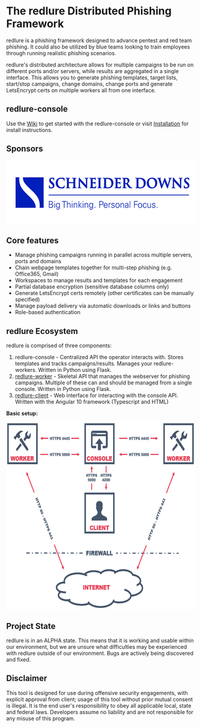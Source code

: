 # The redlure Distributed Phishing Framework
redlure is a phishing framework designed to advance pentest and red team phishing. It could also be utilized by blue teams looking to train employees through running realistic phishing scenarios. 

redlure's distributed architecture allows for multiple campaigns to be run on different ports and/or servers, while results are aggregated in a single interface. This allows you to generate phishing templates, target lists, start/stop campaigns, change domains, change ports and generate LetsEncrypt certs on multiple workers all from one interface. 

## redlure-console
Use the [Wiki](https://github.com/redlure/redlure-console/wiki) to get started with the redlure-console or visit [Installation](https://github.com/redlure/redlure-console/wiki/Installation) for install instructions.

## Sponsors
<a href="https://schneiderdowns.com">
    <img src="assets/sd-logo.jpg" height="170px">
</a>

## Core features
* Manage phishing campaigns running in parallel across multiple servers, ports and domains
* Chain webpage templates together for multi-step phishing (e.g. Office365, Gmail)
* Workspaces to manage results and templates for each engagement
* Partial database encryption (sensitive database columns only)
* Generate LetsEncrypt certs remotely (other certificates can be manually specified)
* Manage payload delivery via automatic downloads or links and buttons
* Role-based authentication

## redlure Ecosystem
redlure is comprised of three components:
1. redlure-console - Centralized API the operator interacts with. Stores templates and tracks campaigns/results. Manages your redlure-workers. Written in Python using Flask.
2. [redlure-worker](https://github.com/redlure/redlure-worker) - Skeletal API that manages the webserver for phishing campaigns. Multiple of these can and should be managed from a single console. Written in Python using Flask.
3. [redlure-client](https://github.com/redlure/redlure-client) - Web interface for interacting with the console API. Written with the Angular 10 framework (Typescript and HTML)

**Basic setup:**
<p align="center">
    <img src="assets/diagram-v2.PNG" height="500px">
</p>

## Project State
redlure is in an ALPHA state. This means that it is working and usable within our environment, but we are unsure what difficulties may be experienced with redlure outside of our environment. Bugs are actively being discovered and fixed. 


## Disclaimer
This tool is designed for use during offensive security engagements, with explicit approval from client; usage of this tool without prior mutual consent is illegal. It is the end user's responsibility to obey all applicable local, state and federal laws. Developers assume no liability and are not responsible for any misuse of this program.




